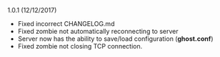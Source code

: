 1.0.1 (12/12/2017)

- Fixed incorrect CHANGELOG.md
- Fixed zombie not automatically reconnecting to server
- Server now has the ability to save/load configuration (**ghost.conf**)
- Fixed zombie not closing TCP connection.